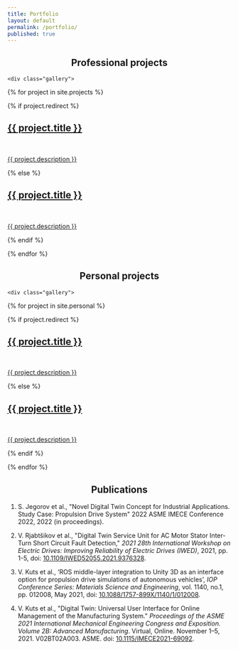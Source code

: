 ```yaml
---
title: Portfolio
layout: default
permalink: /portfolio/
published: true
---
```

<h2 style="text-align: center;">Professional projects</h2>

<div class="ProjectContainer">

	<div class="gallery">

  {% for project in site.projects %}

  {% if project.redirect %}
  <div class="projectTile">
          <a href="{{ project.redirect }}" target="_blank">
          <span>
              <h2>{{ project.title }}</h2>
              <br/>
              <p>{{ project.description }}</p>
          </span>
          </a>
  </div>

  {% else %}

  <div class="projectTile">
          <a href="{{ project.url | prepend: site.baseurl | prepend: site.url }}">
          <span>
              <h2>{{ project.title }}</h2>
              <br/>
              <p>{{ project.description }}</p>
          </span>
          </a>
  </div>

  {% endif %}

  {% endfor %}
	</div>

</div>

<h2 style="text-align: center;">Personal projects</h2>

<div class="ProjectContainer">

	<div class="gallery">

  {% for project in site.personal %}

  {% if project.redirect %}
  <div class="projectTile">
          <a href="{{ project.redirect }}" target="_blank">
          <span>
              <h2>{{ project.title }}</h2>
              <br/>
              <p>{{ project.description }}</p>
          </span>
          </a>
  </div>

  {% else %}

  <div class="projectTile">
          <a href="{{ project.url | prepend: site.baseurl | prepend: site.url }}">
          <span>
              <h2>{{ project.title }}</h2>
              <br/>
              <p>{{ project.description }}</p>
          </span>
          </a>
  </div>

  {% endif %}

  {% endfor %}
	</div>

</div>

<h2 style="text-align: center;">Publications</h2>

1. S. Jegorov et al., "Novel Digital Twin Concept for Industrial Applications. Study Case: Propulsion Drive System" 2022 ASME IMECE Conference 2022, 2022 (in proceedings).

1. V. Rjabtšikov et al., "Digital Twin Service Unit for AC Motor Stator Inter-Turn Short Circuit Fault Detection," *2021 28th International Workshop on Electric Drives: Improving Reliability of Electric Drives (IWED)*, 2021, pp. 1-5, doi: [10.1109/IWED52055.2021.9376328](https://doi.org/10.1109/IWED52055.2021.9376328).

2. V. Kuts et al., ‘ROS middle-layer integration to Unity 3D as an interface option for propulsion drive simulations of autonomous vehicles’, *IOP Conference Series: Materials Science and Engineering*, vol. 1140, no.1, pp. 012008, May 2021, doi: [10.1088/1757-899X/1140/1/012008](https://doi.org/10.1088/1757-899X/1140/1/012008).

3. V. Kuts et al., "Digital Twin: Universal User Interface for Online Management of the Manufacturing System." *Proceedings of the ASME 2021 International Mechanical Engineering Congress and Exposition. Volume 2B: Advanced Manufacturing*. Virtual, Online. November 1–5, 2021. V02BT02A003. ASME. doi: [10.1115/IMECE2021-69092](https://doi.org/10.1115/IMECE2021-69092).
